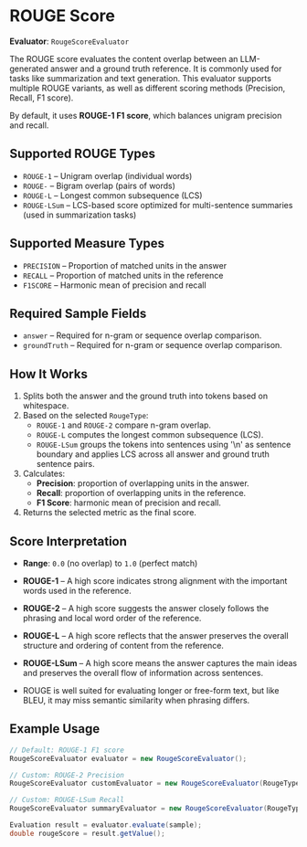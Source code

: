 # ROUGE Score

**Evaluator**: `RougeScoreEvaluator`

The ROUGE score evaluates the content overlap between an LLM-generated answer and a ground truth reference. It is
commonly used for tasks like summarization and text generation. This evaluator supports multiple ROUGE variants,
as well as different scoring methods (Precision, Recall, F1 score).

By default, it uses **ROUGE-1 F1 score**, which balances unigram precision and recall.

## Supported ROUGE Types

- `ROUGE-1` – Unigram overlap (individual words)
- `ROUGE-` – Bigram overlap (pairs of words)
- `ROUGE-L` – Longest common subsequence (LCS)
- `ROUGE-LSum` – LCS-based score optimized for multi-sentence summaries (used in summarization tasks)

## Supported Measure Types

- `PRECISION` – Proportion of matched units in the answer
- `RECALL` – Proportion of matched units in the reference
- `F1SCORE` – Harmonic mean of precision and recall

## Required Sample Fields

- `answer` – Required for n-gram or sequence overlap comparison.
- `groundTruth` – Required for n-gram or sequence overlap comparison.

## How It Works

1. Splits both the answer and the ground truth into tokens based on whitespace.
2. Based on the selected `RougeType`:
    - `ROUGE-1` and `ROUGE-2` compare n-gram overlap.
    - `ROUGE-L` computes the longest common subsequence (LCS).
    - `ROUGE-LSum` groups the tokens into sentences using '\n' as sentence boundary and applies LCS across all answer
      and ground truth sentence pairs.
3. Calculates:
    - **Precision**: proportion of overlapping units in the answer.
    - **Recall**: proportion of overlapping units in the reference.
    - **F1 Score**: harmonic mean of precision and recall.
4. Returns the selected metric as the final score.

## Score Interpretation

- **Range**: `0.0` (no overlap) to `1.0` (perfect match)

- **ROUGE-1** – A high score indicates strong alignment with the important words used in the reference.

- **ROUGE-2** – A high score suggests the answer closely follows the phrasing and local word order of the reference.

- **ROUGE-L** – A high score reflects that the answer preserves the overall structure and ordering of content from the
  reference.

- **ROUGE-LSum** – A high score means the answer captures the main ideas and preserves the overall flow of information
  across sentences.

- ROUGE is well suited for evaluating longer or free-form text, but like BLEU, it may miss semantic similarity when phrasing differs.
## Example Usage

```java
// Default: ROUGE-1 F1 score
RougeScoreEvaluator evaluator = new RougeScoreEvaluator();

// Custom: ROUGE-2 Precision
RougeScoreEvaluator customEvaluator = new RougeScoreEvaluator(RougeType.ROUGE2, MeasureType.PRECISION);

// Custom: ROUGE-LSum Recall
RougeScoreEvaluator summaryEvaluator = new RougeScoreEvaluator(RougeType.ROUGELSUM, MeasureType.RECALL);

Evaluation result = evaluator.evaluate(sample);
double rougeScore = result.getValue();
```
